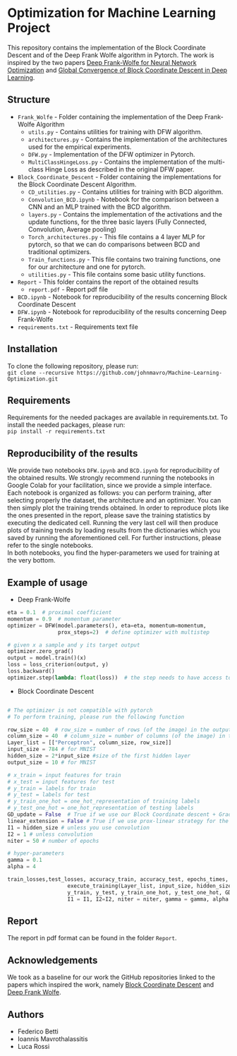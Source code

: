 # Optimization for Machine Learning Project
This repository contains the implementation of the Block Coordinate Descent and of the Deep Frank Wolfe algorithm in Pytorch. The work is inspired by the two papers [Deep Frank-Wolfe for Neural Network Optimization](https://arxiv.org/pdf/1811.07591.pdf) and [Global Convergence of Block Coordinate Descent in Deep Learning](https://arxiv.org/pdf/1803.00225.pdf).

## Structure
* `Frank_Wolfe` - Folder containing the implementation of the Deep Frank-Wolfe Algorithm
  * `utils.py` - Contains utilities for training with DFW algorithm.
  * `architectures.py` - Contains the implementation of the architectures used for the empirical experiments.
  * `DFW.py` - Implementation of the DFW optimizer in Pytorch.
  * `MultiClassHingeLoss.py` - Contains the implementation of the multi-class Hinge Loss as described in the original DFW paper.
* `Block_Coordinate_Descent` - Folder containing the implementations for the Block Coordinate Descent Algorithm.
  * `CD_utilities.py` - Contains utilities for training with BCD algorithm.
  * `Convolution_BCD.ipynb` - Notebook for the comparison between a CNN and an MLP trained with the BCD algorithm.
  * `layers.py` - Contains the implementation of the activations and the update functions, for the three basic layers (Fully Connected, Convolution, Average pooling)
  * `Torch_architectures.py` - This file contains a 4 layer MLP for pytorch, so that we can do comparisons between BCD and traditional optimizers.
  * `Train_functions.py` - This file contains two training functions, one for our architecture and one for pytorch.
  * `utilities.py` - This file contains some basic utility functions.
* `Report` - This folder contains the report of the obtained results
  * `report.pdf` - Report pdf file
*  `BCD.ipynb` - Notebook for reproducibility of the results concerning Block Coordinate Descent
*  `DFW.ipynb` - Notebook for reproducibility of the results concerning Deep Frank-Wolfe
* `requirements.txt` - Requirements text file

## Installation
To clone the following repository, please run:\
`git clone --recursive https://github.com/johnmavro/Machine-Learning-Optimization.git`

## Requirements
Requirements for the needed packages are available in requirements.txt. To install the needed packages, please run:\
`pip install -r requirements.txt`

## Reproducibility of the results
We provide two notebooks `DFW.ipynb` and `BCD.ipynb` for reproducibility of the obtained results. We strongly recommend running the notebooks in Google Colab for your facilitation, since we provide a simple interface.\
Each notebook is organized as follows: you can perform training, after selecting properly the dataset, the architecture and an optimizer. You can then simply plot the training trends obtained. In order to reproduce plots like the ones presented in the report, please save the training statistics by executing the dedicated cell. Running the very last cell will then produce plots of training trends by loading results from the dictionaries which you saved by running the aforementioned cell. For further instructions, please refer to the single notebooks.\
In both notebooks, you find the hyper-parameters we used for training at the very bottom.

## Example of usage
* Deep Frank-Wolfe
```python
eta = 0.1  # proximal coefficient
momentum = 0.9  # momentum parameter
optimizer = DFW(model.parameters(), eta=eta, momentum=momentum,
                prox_steps=2)  # define optimizer with multistep

# given x a sample and y its target output
optimizer.zero_grad()
output = model.train()(x)
loss = loss_criterion(output, y)
loss.backward()
optimizer.step(lambda: float(loss))  # the step needs to have access to the loss
```

* Block Coordinate Descent
```python

# The optimizer is not compatible with pytorch
# To perform training, please run the following function

row_size = 40  # row_size = number of rows (of the image) in the output
column_size = 40  # column_size = number of columns (of the image) in the output
Layer_list = [["Perceptron", column_size, row_size]]
input_size = 784 # for MNIST
hidden_size = 2*input_size #size of the first hidden layer
output_size = 10 # for MNIST

# x_train = input features for train
# x_test = input features for test
# y_train = labels for train
# y_test = labels for test
# y_train_one_hot = one_hot_representation of training labels
# y_test_one_hot = one_hot_representation of testing labels
GD_update = False  # True if we use our Block Coordinate descent + Gradient VN Update
linear_extension = False # True if we use prox-linear strategy for the VN update
I1 = hidden_size # unless you use convolution
I2 = 1 # unless convolution
niter = 50 # number of epochs

# hyper-parameters
gamma = 0.1
alpha = 4

train_losses,test_losses, accuracy_train, accuracy_test, epochs_times, Ws, bs =
                   execute_training(Layer_list, input_size, hidden_size, output_size, x_train, x_test,
                   y_train, y_test, y_train_one_hot, y_test_one_hot, GD_Update, linear_extension,
                   I1 = I1, I2=I2, niter = niter, gamma = gamma, alpha = alpha)

```

## Report
The report in pdf format can be found in the folder `Report`.

## Acknowledgements
We took as a baseline for our work the GitHub repositories linked to the papers which inspired the work, namely
[Block Coordinate Descent](https://github.com/IssamLaradji/BlockCoordinateDescent) and [Deep Frank Wolfe](https://github.com/oval-group/dfw#acknowledgments).

## Authors
- Federico Betti
- Ioannis Mavrothalassitis
- Luca Rossi
